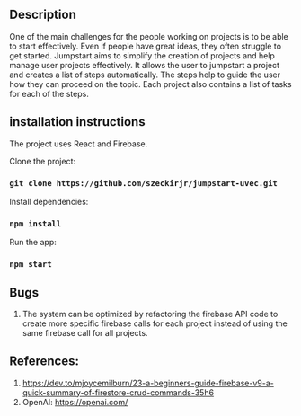 
## Description

One of the main challenges for the people working on projects is to be able to start effectively. Even if people have great ideas, they often struggle to get started. Jumpstart aims to simplify the creation of projects and help manage user projects effectively. It allows the user to jumpstart a project and creates a list of steps automatically. The steps help to guide the user how they can proceed on the topic. Each project also contains a list of tasks for each of the steps. 



## installation instructions

The project uses React and Firebase. 

Clone the project:

### `git clone https://github.com/szeckirjr/jumpstart-uvec.git`

Install dependencies:

### `npm install`

Run the app:

### `npm start`



## Bugs

1. The system can be optimized by refactoring the firebase API code to create more specific firebase calls for each project instead of
using the same firebase call for all projects.

## References:

1. https://dev.to/mjoycemilburn/23-a-beginners-guide-firebase-v9-a-quick-summary-of-firestore-crud-commands-35h6
2. OpenAI: https://openai.com/


